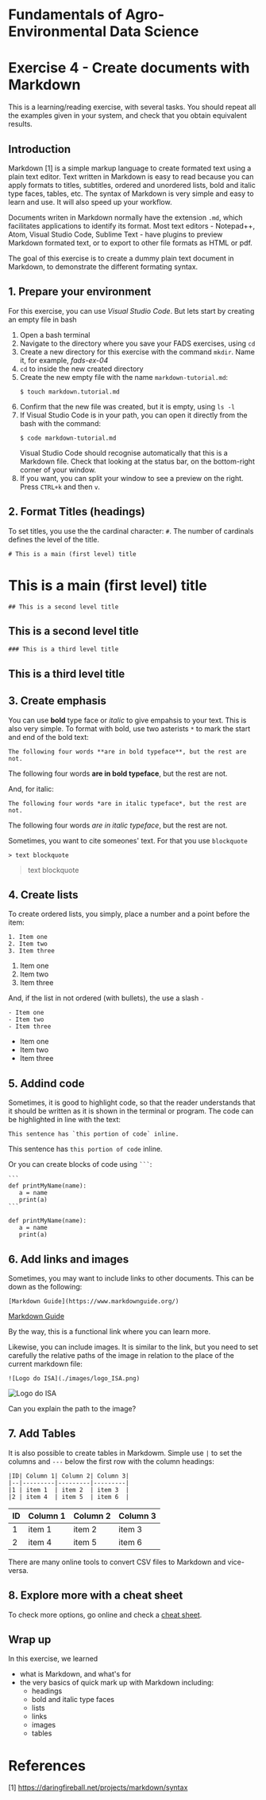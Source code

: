 # Fundamentals of Agro-Environmental Data Science

# Exercise 4 - Create documents with Markdown

This is a learning/reading exercise, with several tasks. You should repeat all 
the examples given in your system, and check that you obtain equivalent results.

## Introduction

Markdown [1] is a simple markup language to create formated text using a plain text editor.
Text written in Markdown is easy to read because you can apply formats to titles, 
subtitles, ordered and unordered lists, bold and italic type faces, tables, etc. 
The syntax of Markdown is very simple and easy to learn and use. It will also speed 
up your workflow.

Documents writen in Markdown normally have the extension `.md`, which facilitates 
applications to identify its format. Most text editors - Notepad++, Atom, 
Visual Studio Code, Sublime Text - have plugins to preview Markdown formated 
text, or to export to other file formats as HTML or pdf.

The goal of this exercise is to create a dummy plain text document in Markdown,
to demonstrate the different formating syntax.

## 1. Prepare your environment
For this exercise, you can use *Visual Studio Code*. But lets start by creating
an empty file in bash

1. Open a bash terminal
2. Navigate to the directory where you save your FADS exercises, using `cd`
3. Create a new directory for this exercise with the command `mkdir`. Name it,
for example, *fads-ex-04*
4. `cd` to inside the new created directory
5. Create the new empty file with the name `markdown-tutorial.md`:
   ````
   $ touch markdown.tutorial.md
   ````
6. Confirm that the new file was created, but it is empty, using `ls -l`
7. If Visual Studio Code is in your path, you can open it directly from the bash
with the command:
   ```
   $ code markdown-tutorial.md
   ```
   Visual Studio Code should recognise automatically that this is a Markdown file.
   Check that looking at the status bar, on the bottom-right corner of your 
   window.
8. If you want, you can split your window to see a preview on the right. Press 
``CTRL+k`` and then `v`.

## 2. Format Titles (headings)
To set titles, you use the the cardinal character: `#`. The number of cardinals 
defines the level of the title. 
```
# This is a main (first level) title
```
# This is a main (first level) title

```
## This is a second level title
```
## This is a second level title

```
### This is a third level title
```
## This is a third level title

## 3. Create emphasis
You can use **bold** type face or *italic* to give empahsis to your text. This 
is also very simple. To format with bold, use two asterists `*` to mark the start
and end of the bold text:
```
The following four words **are in bold typeface**, but the rest are not.
```
The following four words **are in bold typeface**, but the rest are not.

And, for italic:
```
The following four words *are in italic typeface*, but the rest are not.
```
The following four words *are in italic typeface*, but the rest are not.


Sometimes, you want to cite someones' text. For that you use ``blockquote``
```
> text blockquote
```
> text blockquote

## 4. Create lists
To create ordered lists, you simply, place a number and a point before the item:
```
1. Item one
2. Item two
3. Item three
```
1. Item one
2. Item two
3. Item three

And, if the list in not ordered (with bullets), the use a slash `-`

```
- Item one
- Item two
- Item three
```
- Item one
- Item two
- Item three

## 5. Addind code
Sometimes, it is good to highlight code, so that the reader understands that it 
should be written as it is shown in the terminal or program. The code can be 
highlighted in line with the text:
```
This sentence has `this portion of code` inline.
```
This sentence has `this portion of code` inline.

Or you can create blocks of code using ` ``` `:
````
```
def printMyName(name):
   a = name
   print(a)
```
````
```
def printMyName(name):
   a = name
   print(a)
```
## 6. Add links and images
Sometimes, you may want to include links to other documents. This can be down as the
following:
```
[Markdown Guide](https://www.markdownguide.org/)
```
[Markdown Guide](https://www.markdownguide.org/)

By the way, this is a functional link where you can learn more.

Likewise, you can include images. It is similar to the link, but you need to 
set carefully the relative paths of the image in relation to the place of the 
current markdown file:
```
![Logo do ISA](./images/logo_ISA.png)
```
![Logo do ISA](./images/LogoISA.png)

Can you explain the path to the image?

## 7. Add Tables

It is also possible to create tables in Markdowm. Simple use `|` to set the columns
and `---` below the first row with the column headings:
```
|ID| Column 1| Column 2| Column 3|
|--|---------|---------|---------|
|1 | item 1  | item 2  | item 3  |
|2 | item 4  | item 5  | item 6  |
```
|ID| Column 1| Column 2| Column 3|
|--|---------|---------|---------|
|1 | item 1  | item 2  | item 3  |
|2 | item 4  | item 5  | item 6  |

There are many online tools to convert CSV files to Markdown and vice-versa.

## 8. Explore more with a cheat sheet
To check more options, go online and check a [cheat sheet](https://www.markdownguide.org/cheat-sheet/).

## Wrap up
In this exercise, we learned 
- what is Markdown, and what's for
- the very basics of quick mark up with Markdown including:
  - headings
  - bold and italic type faces
  - lists
  - links
  - images
  - tables


# References
[1] https://daringfireball.net/projects/markdown/syntax









